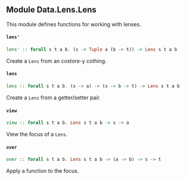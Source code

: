 ## Module Data.Lens.Lens

This module defines functions for working with lenses.

#### `lens'`

``` purescript
lens' :: forall s t a b. (s -> Tuple a (b -> t)) -> Lens s t a b
```

Create a `Lens` from an costore-y cothing.

#### `lens`

``` purescript
lens :: forall s t a b. (s -> a) -> (s -> b -> t) -> Lens s t a b
```

Create a `Lens` from a getter/setter pair.

#### `view`

``` purescript
view :: forall s t a b. Lens s t a b -> s -> a
```

View the focus of a `Lens`.

#### `over`

``` purescript
over :: forall s t a b. Lens s t a b -> (a -> b) -> s -> t
```

Apply a function to the focus.


